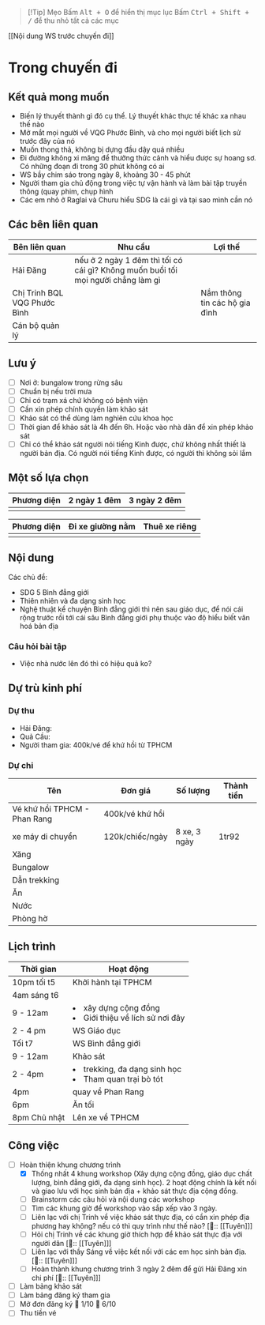 > [!Tip] Mẹo
> Bấm <kbd>Alt + O</kbd> để hiển thị mục lục
> Bấm <kbd>Ctrl + Shift + /</kbd> để thu nhỏ tất cả các mục

[[Nội dung WS trước chuyến đi]]
# Trong chuyến đi
## Kết quả mong muốn
- Biến lý thuyết thành gì đó cụ thể. Lý thuyết khác thực tế khác xa nhau thế nào
- Mở mắt mọi người về VQG Phước Bình, và cho mọi người biết lịch sử trước đây của nó
- Muốn thong thả, không bị dựng đầu dậy quá nhiều
- Đi đường không xi măng để thưởng thức cảnh và hiểu được sự hoang sơ. Có những đoạn đi trong  30 phút không có ai
- WS bầy chim sáo trong ngày 8, khoảng 30 - 45 phút
- Người tham gia chủ động trong việc tự vận hành và làm bài tập truyền thông (quay phim, chụp hình
- Các em nhỏ ở Raglai và Churu hiểu SDG là cái gì và tại sao mình cần nó

## Các bên liên quan
| Bên liên quan                | Nhu cầu                                                                                                                                                                                                                                                                                                                                                             | Lợi thế                       |
| ---------------------------- | ------------------------------------------------------------------------------------------------------------------------------------------------------------------------------------------------------------------------------------------------------------------------------------------------------------------------------------------------------------------- | ----------------------------- |
| Hải Đăng                     | nếu ở 2 ngày 1 đêm thì tối có cái gì? Không muốn buổi tối mọi người chẳng làm gì                                                                                                                                                                                                                                                                                    |                               |
| Chị Trinh BQL VQG Phước Bình |                                                                                                                                                                                                                                                                                                                                                                     | Nắm thông tin các hộ gia đình |
| Cán bộ quản lý               |                                                                                                                                                                                                                                                                                                                                                                     |                               |

## Lưu ý
- [ ] Nơi ở: bungalow trong rừng sâu
- [ ] Chuẩn bị nếu trời mưa
- [ ] Chỉ có trạm xá chứ không có bệnh viện
- [ ] Cần xin phép chính quyền làm khảo sát
- [ ] Khảo sát có thể dùng làm nghiên cứu khoa học
- [ ] Thời gian để khảo sát là 4h đến 6h. Hoặc vào nhà dân để xin phép khảo sát
- [ ] Chỉ có thể khảo sát người nói tiếng Kinh được, chứ không nhất thiết là người bản địa. Có người nói tiếng Kinh được, có người thì không sỏi lắm

## Một số lựa chọn
| Phương diện | 2 ngày 1 đêm | 3 ngày 2 đêm |
| ----------- | ------------ | ------------ |
|             |              |              |

| Phương diện | Đi xe giường nằm | Thuê xe riêng |
| ----------- | ---------------- | ------------- |
|             |                  |               |

## Nội dung
Các chủ đề:
- SDG 5 Bình đẳng giới
- Thiên nhiên và đa dạng sinh học
- Nghệ thuật kể chuyện
Bình đẳng giới thì nên sau giáo dục, để nói cái rộng trước rồi tới cái sâu
Bình đẳng giới phụ thuộc vào độ hiểu biết văn hoá bản địa

### Câu hỏi bài tập
- Việc nhà nước lên đó thì có hiệu quả ko?

## Dự trù kinh phí
### Dự thu
- Hải Đăng:
- Quả Cầu:
- Người tham gia: 400k/vé để khứ hồi từ TPHCM
### Dự chi
| Tên                          | Đơn giá         | Số lượng     | Thành tiền |
| ---------------------------- | --------------- | ------------ | ---------- |
| Vé khứ hồi TPHCM - Phan Rang | 400k/vé khứ hồi |              |            |
| xe máy di chuyển             | 120k/chiếc/ngày | 8 xe, 3 ngày | 1tr92      |
| Xăng                         |                 |              |            |
| Bungalow                     |                 |              |            |
| Dẫn trekking                 |                 |              |            |
| Ăn                           |                 |              |            |
| Nước                         |                 |              |            |
| Phòng hờ                     |                 |              |            |
## Lịch trình
| Thời gian    | Hoạt động                                                         |
| ------------ | ----------------------------------------------------------------- |
| 10pm tối t5  | Khởi hành tại TPHCM                                               |
| 4am sáng t6  |                                                                   |
| 9 - 12am     | <li>xây dựng cộng đồng</li><li>Giới thiệu về lích sử nơi đây</li> |
| 2 - 4 pm     | WS Giáo dục                                                       |
| Tối t7       | WS Bình đẳng giới                                                 |
| 9 - 12am     | Khảo sát                                                          |
| 2 - 4pm      | <li>trekking, đa dạng sinh học</li><li>Tham quan trại bò tót</li> |
| 4pm          | quay về Phan Rang                                                 |
| 6pm          | Ăn tối                                                            |
| 8pm Chủ nhật | Lên xe về TPHCM                                                   |

## Công việc
- [ ] Hoàn thiện khung chương trình
	- [x] Thống nhất 4 khung workshop (Xây dựng cộng đồng, giáo dục chất lượng, bình đẳng giới, đa dạng sinh học). 2 hoạt động chính là kết nối và giao lưu với học sinh bản địa + khảo sát thực địa cộng đồng.
	- [ ] Brainstorm các câu hỏi và nội dung các workshop 
	- [ ] Tìm các khung giờ để workshop vào sắp xếp vào 3 ngày.
	- [ ] Liên lạc với chị Trinh về việc khảo sát thực địa, có cần xin phép địa phương hay không? nếu có thì quy trình như thế nào? [👤:: [[Tuyên]]]
	- [ ] Hỏi chị Trinh về các khung giờ thích hợp để khảo sát thực địa với người dân [👤:: [[Tuyên]]]
	- [ ] Liên lạc với thầy Sáng về việc kết nối với các em học sinh bản địa.[👤:: [[Tuyên]]]
	- [ ] Hoàn thành khung chương trình 3 ngày 2 đêm để gửi Hải Đăng xin chi phí [👤:: [[Tuyên]]] 
- [ ] Làm bảng khảo sát
- [ ] Làm bảng đăng ký tham gia
- [ ] Mở đơn đăng ký 🛫 1/10 📅 6/10
- [ ] Thu tiền vé